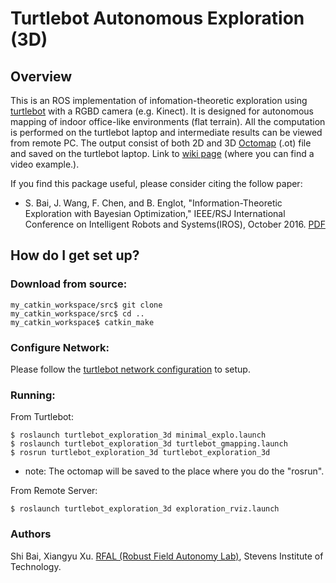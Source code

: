 # Turtlebot Autonomous Exploration (3D) 

## Overview

This is an ROS implementation of infomation-theoretic exploration using [turtlebot](http://wiki.ros.org/Robots/TurtleBot) with a RGBD camera (e.g. Kinect). It is designed for autonomous mapping of indoor office-like environments (flat terrain). All the computation is performed on the turtlebot laptop and intermediate results can be viewed from remote PC. The output consist of both 2D and 3D [Octomap](http://octomap.github.io/) (.ot) file and saved on the turtlebot laptop.
Link to [wiki page](http://wiki.ros.org/turtlebot_exploration_3d) (where you can find a video example.).


If you find this package useful, please consider citing the follow paper:

* S. Bai, J. Wang, F. Chen, and B. Englot, "Information-Theoretic Exploration with Bayesian Optimization," IEEE/RSJ International Conference on Intelligent Robots and Systems(IROS), October 2016. [PDF](http://personal.stevens.edu/~benglot/Bai_Wang_Chen_Englot_IROS2016_AcceptedVersion.pdf)


## How do I get set up? 

### Download from source:

```
my_catkin_workspace/src$ git clone 
my_catkin_workspace/src$ cd ..
my_catkin_workspace$ catkin_make
```

### Configure Network:
Please follow the [turtlebot network configuration](http://wiki.ros.org/turtlebot/Tutorials/indigo/Network%20Configuration) to setup.

### Running:

From Turtlebot:
```
$ roslaunch turtlebot_exploration_3d minimal_explo.launch
$ roslaunch turtlebot_exploration_3d turtlebot_gmapping.launch
$ rosrun turtlebot_exploration_3d turtlebot_exploration_3d
```
* note: The octomap will be saved to the place where you do the "rosrun".

From Remote Server:
```
$ roslaunch turtlebot_exploration_3d exploration_rviz.launch
```

### Authors ###

Shi Bai, Xiangyu Xu.
[RFAL (Robust Field Autonomy Lab)](http://personal.stevens.edu/~benglot/index.html), Stevens Institute of Technology.

